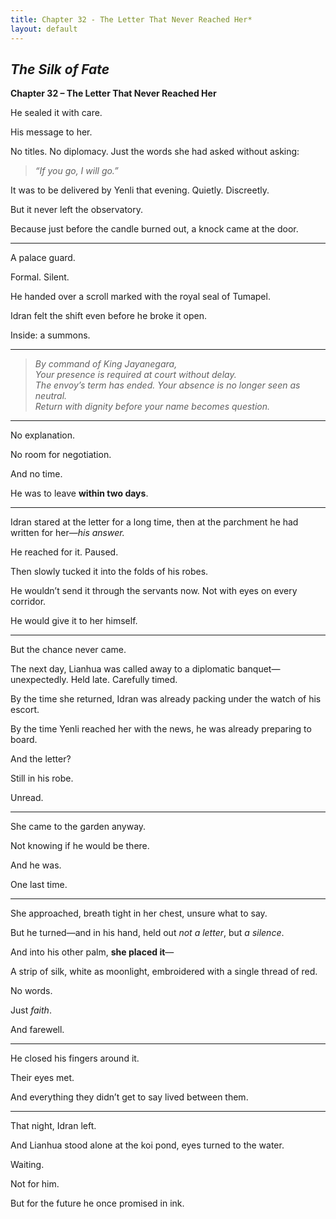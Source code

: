 ```yaml
---
title: Chapter 32 - The Letter That Never Reached Her*
layout: default
---
```


## *The Silk of Fate*  
**Chapter 32 – The Letter That Never Reached Her**

He sealed it with care.

His message to her.

No titles. No diplomacy. Just the words she had asked without asking:

> *“If you go, I will go.”*

It was to be delivered by Yenli that evening. Quietly. Discreetly.

But it never left the observatory.

Because just before the candle burned out, a knock came at the door.

---

A palace guard.

Formal. Silent.

He handed over a scroll marked with the royal seal of Tumapel.

Idran felt the shift even before he broke it open.

Inside: a summons.

---

> *By command of King Jayanegara,*  
> *Your presence is required at court without delay.*  
> *The envoy’s term has ended. Your absence is no longer seen as neutral.*  
> *Return with dignity before your name becomes question.*

---

No explanation.

No room for negotiation.

And no time.

He was to leave **within two days**.

---

Idran stared at the letter for a long time, then at the parchment he had written for her—*his answer.*

He reached for it. Paused.

Then slowly tucked it into the folds of his robes.

He wouldn’t send it through the servants now. Not with eyes on every corridor.

He would give it to her himself.

---

But the chance never came.

The next day, Lianhua was called away to a diplomatic banquet—unexpectedly. Held late. Carefully timed.

By the time she returned, Idran was already packing under the watch of his escort.

By the time Yenli reached her with the news, he was already preparing to board.

And the letter?

Still in his robe.

Unread.

---

She came to the garden anyway.

Not knowing if he would be there.

And he was.

One last time.

---

She approached, breath tight in her chest, unsure what to say.

But he turned—and in his hand, held out *not a letter*, but *a silence*.

And into his other palm, **she placed it**—

A strip of silk, white as moonlight, embroidered with a single thread of red.

No words.

Just *faith*.

And farewell.

---

He closed his fingers around it.

Their eyes met.

And everything they didn’t get to say lived between them.

---

That night, Idran left.

And Lianhua stood alone at the koi pond, eyes turned to the water.

Waiting.

Not for him.

But for the future he once promised in ink.